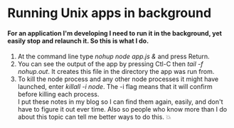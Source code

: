 # Running Unix apps in background
#### For an application I'm developing I need to run it in the background, yet easily stop and relaunch it. So this is what I do.
1. At the command line type <i>nohup node app.js &</i> and press Return. 
2. You can see the output of the app by pressing Ctl-C then <i>tail -f nohup.out</i>. It creates this file in the directory the app was run from.  
3. To kill the node process and any other node processes it might have launched, enter <i>killall -i node</i>. The -i flag means that it will confirm before killing each process.  
I put these notes in my blog so I can find them again, easily, and don't have to figure it out ever time. Also so people who know more than I do about this topic can tell me better ways to do this. :boom:

